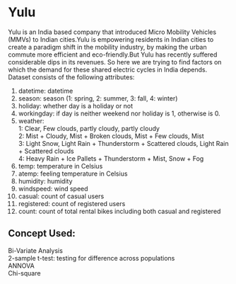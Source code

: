 # Yulu
Yulu is an India based company that introduced Micro Mobility Vehicles (MMVs) to Indian cities.Yulu is empowering residents in Indian cities to create a paradigm shift in the mobility industry, by making the urban commute more efficient and eco-friendly.But Yulu has recently suffered considerable dips in its revenues. So here we are trying to find factors on which the demand for these shared electric cycles in India depends.<br>
Dataset consists of the following attributes:<br>
1. datetime: datetime<br>
2. season: season (1: spring, 2: summer, 3: fall, 4: winter)<br>
3. holiday: whether day is a holiday or not<br>
4. workingday: if day is neither weekend nor holiday is 1, otherwise is 0.<br>
5. weather:<br>
    1: Clear, Few clouds, partly cloudy, partly cloudy<br>
    2: Mist + Cloudy, Mist + Broken clouds, Mist + Few clouds, Mist<br>
    3: Light Snow, Light Rain + Thunderstorm + Scattered clouds, Light Rain + Scattered clouds<br>
    4: Heavy Rain + Ice Pallets + Thunderstorm + Mist, Snow + Fog<br>
6. temp: temperature in Celsius<br>
7. atemp: feeling temperature in Celsius<br>
8. humidity: humidity<br>
9. windspeed: wind speed<br>
10. casual: count of casual users<br>
11. registered: count of registered users<br>
12. count: count of total rental bikes including both casual and registered<br>
## Concept Used:<br>
  Bi-Variate Analysis<br>
  2-sample t-test: testing for difference across populations<br>
  ANNOVA<br>
  Chi-square<br>
